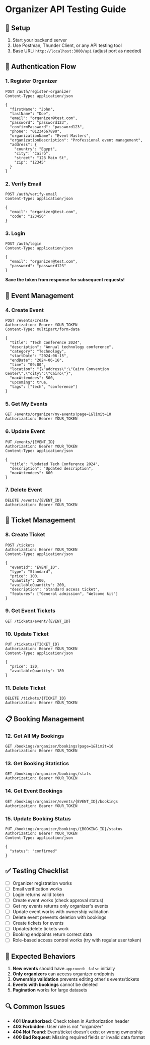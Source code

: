 # Organizer API Testing Guide

## 🔧 **Setup**
1. Start your backend server
2. Use Postman, Thunder Client, or any API testing tool
3. Base URL: `http://localhost:3000/api` (adjust port as needed)

## 🔐 **Authentication Flow**

### 1. Register Organizer
```http
POST /auth/register-organizer
Content-Type: application/json

{
  "firstName": "John",
  "lastName": "Doe", 
  "email": "organizer@test.com",
  "password": "password123",
  "confirmPassword": "password123",
  "phone": "01234567890",
  "organizationName": "Event Masters",
  "organizationDescription": "Professional event management",
  "address": {
    "country": "Egypt",
    "city": "Cairo", 
    "street": "123 Main St",
    "zip": "12345"
  }
}
```

### 2. Verify Email
```http
POST /auth/verify-email
Content-Type: application/json

{
  "email": "organizer@test.com",
  "code": "123456"
}
```

### 3. Login
```http
POST /auth/login
Content-Type: application/json

{
  "email": "organizer@test.com",
  "password": "password123"
}
```
**Save the token from response for subsequent requests!**

## 📅 **Event Management**

### 4. Create Event
```http
POST /events/create
Authorization: Bearer YOUR_TOKEN
Content-Type: multipart/form-data

{
  "title": "Tech Conference 2024",
  "description": "Annual technology conference",
  "category": "Technology",
  "startDate": "2024-06-15",
  "endDate": "2024-06-16", 
  "time": "09:00",
  "location": "{\"address\":\"Cairo Convention Center\",\"city\":\"Cairo\"}",
  "maxAttendees": 500,
  "upcoming": true,
  "tags": ["tech", "conference"]
}
```

### 5. Get My Events
```http
GET /events/organizer/my-events?page=1&limit=10
Authorization: Bearer YOUR_TOKEN
```

### 6. Update Event
```http
PUT /events/{EVENT_ID}
Authorization: Bearer YOUR_TOKEN
Content-Type: application/json

{
  "title": "Updated Tech Conference 2024",
  "description": "Updated description",
  "maxAttendees": 600
}
```

### 7. Delete Event
```http
DELETE /events/{EVENT_ID}
Authorization: Bearer YOUR_TOKEN
```

## 🎫 **Ticket Management**

### 8. Create Ticket
```http
POST /tickets
Authorization: Bearer YOUR_TOKEN
Content-Type: application/json

{
  "eventId": "EVENT_ID",
  "type": "Standard",
  "price": 100,
  "quantity": 200,
  "availableQuantity": 200,
  "description": "Standard access ticket",
  "features": ["General admission", "Welcome kit"]
}
```

### 9. Get Event Tickets
```http
GET /tickets/event/{EVENT_ID}
```

### 10. Update Ticket
```http
PUT /tickets/{TICKET_ID}
Authorization: Bearer YOUR_TOKEN
Content-Type: application/json

{
  "price": 120,
  "availableQuantity": 180
}
```

### 11. Delete Ticket
```http
DELETE /tickets/{TICKET_ID}
Authorization: Bearer YOUR_TOKEN
```

## 📋 **Booking Management**

### 12. Get All My Bookings
```http
GET /bookings/organizer/bookings?page=1&limit=10
Authorization: Bearer YOUR_TOKEN
```

### 13. Get Booking Statistics
```http
GET /bookings/organizer/bookings/stats
Authorization: Bearer YOUR_TOKEN
```

### 14. Get Event Bookings
```http
GET /bookings/organizer/events/{EVENT_ID}/bookings
Authorization: Bearer YOUR_TOKEN
```

### 15. Update Booking Status
```http
PUT /bookings/organizer/bookings/{BOOKING_ID}/status
Authorization: Bearer YOUR_TOKEN
Content-Type: application/json

{
  "status": "confirmed"
}
```

## ✅ **Testing Checklist**

- [ ] Organizer registration works
- [ ] Email verification works
- [ ] Login returns valid token
- [ ] Create event works (check approval status)
- [ ] Get my events returns only organizer's events
- [ ] Update event works with ownership validation
- [ ] Delete event prevents deletion with bookings
- [ ] Create tickets for events
- [ ] Update/delete tickets work
- [ ] Booking endpoints return correct data
- [ ] Role-based access control works (try with regular user token)

## 🚨 **Expected Behaviors**

1. **New events** should have `approved: false` initially
2. **Only organizers** can access organizer endpoints
3. **Ownership validation** prevents editing other's events/tickets
4. **Events with bookings** cannot be deleted
5. **Pagination** works for large datasets

## 🔍 **Common Issues**

- **401 Unauthorized**: Check token in Authorization header
- **403 Forbidden**: User role is not "organizer"
- **404 Not Found**: Event/ticket doesn't exist or wrong ownership
- **400 Bad Request**: Missing required fields or invalid data format
